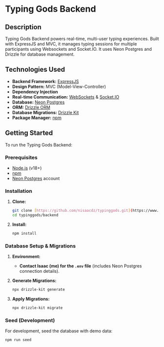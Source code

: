 # Typing Gods Backend

## Description

Typing Gods Backend powers real-time, multi-user typing experiences. Built with ExpressJS and MVC, it manages typing sessions for multiple participants using Websockets and Socket.IO. It uses Neon Postgres and Drizzle for database management.

## Technologies Used

- **Backend Framework:** [ExpressJS](https://expressjs.com/)
- **Design Pattern:** MVC (Model-View-Controller)
- **Dependency Injection**
- **Real-time Communication:** [WebSockets](https://developer.mozilla.org/en-US/docs/Web/API/WebSockets_API) & [Socket.IO](https://socket.io/)
- **Database:** [Neon Postgres](https://neon.tech/)
- **ORM:** [Drizzle ORM](https://orm.drizzle.team/)
- **Database Migrations:** [Drizzle Kit](https://kit.drizzle.team/)
- **Package Manager:** [npm](https://www.npmjs.com/)

## Getting Started

To run the Typing Gods Backend:

### Prerequisites

- [Node.js](https://nodejs.org/) (v18+)
- [npm](https://www.npmjs.com/)
- [Neon Postgres](https://neon.tech/) account

### Installation

1.  **Clone:**

    ```bash
    git clone [https://github.com/nisaacdz/typinggods.git](https://www.google.com/search?q=https://github.com/nisaacdz/typinggods.git)
    cd typinggods/backend
    ```

2.  **Install:**
    ```bash
    npm install
    ```

### Database Setup & Migrations

1.  **Environment:**

    - **Contact Isaac (me) for the `.env` file** (includes Neon Postgres connection details).

2.  **Generate Migrations:**

    ```bash
    npx drizzle-kit generate
    ```

3.  **Apply Migrations:**
    ```bash
    npx drizzle-kit migrate
    ```

### Seed (Development)

For development, seed the database with demo data:

```bash
npm run seed
```
